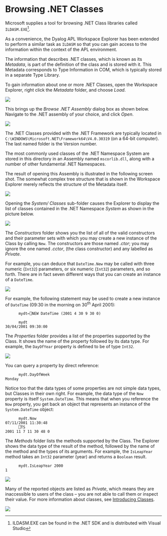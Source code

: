 <h1 class="heading"><span class="name">Browsing .NET Classes</span></h1>

Microsoft supplies a tool for browsing .NET Class libraries called `ILDASM.EXE`[^1].

As a convenience, the Dyalog APL Workspace Explorer has been extended to perform a similar task as `ILDASM` so that you can gain access to the information within the context of the APL environment.

The information that describes .NET classes, which is known as its *Metadata*, is part of the definition of the class and is stored with it. This Metadata corresponds to Type Information in COM, which is typically stored in a separate Type Library.

To gain information about one or more .NET Classes, open the Workspace Explorer, right click the *Metadata* folder, and choose *Load*.

![](../img/browsing-net-classes-1.png)

This brings up the *Browse .NET Assembly* dialog box as shown below. Navigate to the .NET assembly of your choice, and click *Open*.

![](../img/browsing-net-classes-2.png)

The .NET Classes provided with the .NET Framework are typically located in `C:\WINDOWS\Microsoft.NET\Framework64\V4.0.30319` (on a 64-bit computer). The last named folder is the Version number.

The most commonly used classes of the .NET Namespace System are stored in this directory in an Assembly named `mscorlib.dll`, along with a number of other fundamental .NET Namespaces.

The result of opening this Assembly is illustrated in the following screen shot. The somewhat complex tree structure that is shown in the Workspace Explorer merely reflects the structure of the Metadata itself.

![](../img/browsing-net-classes-3.png)

Opening the *System/ Classes* sub-folder causes the Explorer to display the list of classes contained in the .NET Namespace *System* as shown in the picture below.

![](../img/browsing-net-classes-4.png)

The *Constructors* folder shows you the list of all of the valid constructors and their parameter sets with which you may create a new instance of the Class by calling `New`. The constructors are those named *.ctor*; you may ignore the one named *.cctor*, (the class constructor) and any labelled as *Private*.

For example, you can deduce that `DateTime.New` may be called with three numeric (`Int32`) parameters, or six numeric (`Int32`) parameters, and so forth. There are in fact seven different ways that you can create an instance of a `DateTime`.

![](../img/browsing-net-classes-5.png)

For example, the following statement may be used to create a new instance of `DateTime` (09:30 in the morning on 30<sup>th</sup> April 2001):
```apl
      mydt←⎕NEW DateTime (2001 4 30 9 30 0)
 
      mydt
30/04/2001 09:30:00
```

The *Properties* folder provides a list of the properties supported by the Class. It shows the name of the property followed by its data type. For example, the `DayOfYear` property is defined to be of type `Int32`.

![](../img/browsing-net-classes-6.png)

You can query a property by direct reference:
```apl
      mydt.DayOfWeek
Monday
```

Notice too that the data types of some properties are not simple data types, but Classes in their own right. For example, the data type of the `Now` property is itself `System.DateTime`. This means that when you reference the `Now` property, you get back an object that represents an instance of the `System.DateTime` object:
```apl
      mydt.Now
07/11/2001 11:30:48
      ⎕TS
2001 11 7 11 30 48 0
```

The *Methods* folder lists the methods supported by the Class. The Explorer shows the data type of the result of the method, followed by the name of the method and the types of its arguments. For example, the `IsLeapYear` method takes an `Int32` parameter (year) and returns a `Boolean` result.
```apl
      mydt.IsLeapYear 2000
1
```

![](../img/browsing-net-classes-7.png)

Many of the reported objects are listed as *Private*, which means they are inaccessible to users of the class – you are not able to call them or inspect their value. For more information about classes, see [Introducing Classes](../../../programming-reference-guide/object-oriented-programming/introducing-classes/introducing-classes).

![](../img/browsing-net-classes-8.png)

[^1]: ILDASM.EXE can be found in the .NET SDK and is distributed with Visual Studio
